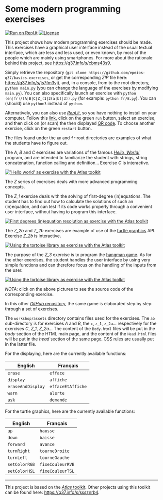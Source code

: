 
<!--
    For Repl.it users: click on the green 'run' button,
    select an exercise, and click on (or scan) the then
    displayed QR code.
-->

# Some modern programming exercises

[![Run on Repl.it](https://repl.it/badge/github/epeios-q37/hangman-exercises)](https://q37.info/s/brjzr9fv) [![License](https://img.shields.io/pypi/l/atlastk.svg?style=plastic)](https://github.com/epeios-q37/basics-exercises/blob/master/LICENSE)

This project shows how modern programming exercises should be made. This exercises have a graphical user interface instead of the usual textual interface, which are less and less used, or even known, by most of the people which are mainly using smartphones. For more about the rationale behind this project, see <https://q37.info/s/cbms43s9>.

Simply retrieve the repository (`git clone https://github.com/epeios-q37/basics-exercises`, or get the corresponding *ZIP* file here: <https://q37.info/s/js7fm3vj>), and, in a console, from to the root directory,  `python main.py` (you can change the language of the exercises by modifying `main.py`). You can also specifically launch an exercise with `python (en|fr)/(A|B|C|Z_(1|2(a|b)|3)).py` (for example: `python fr/B.py`). You can (should) use `python3` instead of `python`.

Alternatively, you can also use [*Repl.it*](https://q37.info/s/mxmgq3qm), so you have nothing to install on your computer. Follow this [link](https://q37.info/s/brjzr9fv), click on the green `run` button, select an exercise, and then click on (or scan) the then displayed [QR code](https://q37.info/s/3pktvrj7). To choose another exercise, click on the green `restart` button.

The files found under the `en` and `fr` root directories are examples of what the students have to figure out.

The *A*, *B* and *C* exercises are variations of the famous [*Hello, World!*](https://q37.info/s/k9hfpjbq) program, and are intended to familiarize the student with strings, string concatenation, function calling and definition… Exercise *C* is interactive.

[!['Hello world' as exercise with the Atlas toolkit](https://q37.info/s/tmzd3rzv.png)](https://q37.info/s/xnmx7xqz)

The *Z* series of exercises deals with more advanced programming concepts.

The *Z_1* exercise deals with the solving of first-degree (in)equations. The student has to find out how to calculate the solutions of such an (in)equation, and can test if its code works properly through a convenient user interface, without having to program this interface.

[![First degrees (in)equation resolution as exercise with the Atlas toolkit](https://q37.info/s/3tmm4gmh.png)](https://q37.info/s/zkpdft9p)

The *Z_2a* and *Z_2b* exercises are example of use of the [turtle graphics](https://q37.info/s/3dwhcdfm) API. Exercise *Z_2b* is interactive.

[![Using the tortoise library as exercise with the Atlas toolkit](https://q37.info/s/34xmsbfb.png)](https://q37.info/s/3r4rn3fs)

The purpose of the *Z_3* exercise is to program the [hangman game](https://q37.info/s/gtdtk4hp). As for the other exercises, the student handles the user interface by using very simple functions and can therefore focus on the handling of the inputs from the user.

[![Using the tortoise library as exercise with the Atlas toolkit](https://q37.info/s/pnmjfw39)](https://q37.info/s/bftcf7wd)

*NOTA*: click on the above pictures to see the source code of the corresponding exercise.

In this other [*GitHub* repository](https://q37.info/s/7sxtcv7g), the same game is elaborated step by step through a set of exercises.

The `workshop/assets` directory contains files used for the exercises. The `ab` sub-directory is for exercises *A* and *B*, the `c`, `z_1`, `z_2a`… respectively for the exercises *C*, *Z_1*, *Z_2a*… The content of the `Body.html` files will be put in the *body* section of the HTML main page, and the content of the `Head.html` files will be put in the *head* section of the same page. CSS rules are usually put in the latter file.

For the displaying, here are the currently available functions:

English | Français
-|-
`erase` | `efface`
`display` | `affiche`
`eraseAndDisplay` | `effaceEtAffiche`
`warn` | `alerte`
`ask` | `demande`

For the turtle graphics, here are the currently available functions:

English | Français
-|-
`up`| `hausse`
`down`| `baisse`
`forward` | `avance`
`turnRight` | `tourneDroite`
`turnLeft` | `tourneGauche`
`setColorRGB` | `fixeCouleurRVB`
`setColorHSL` | `fixeCouleurTSL`

---

This project is based on the [*Atlas* toolkit](https://atlastk.org). Other projects using this toolkit can be found here: <https://q37.info/s/sssznrb4>.

